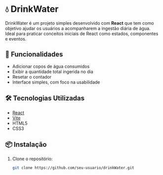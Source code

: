 # 💧 DrinkWater

DrinkWater é um projeto simples desenvolvido com **React** que tem como objetivo ajudar os usuários a acompanharem a ingestão diária de água. Ideal para praticar conceitos iniciais de React como estados, componentes e eventos.

## 🚀 Funcionalidades

- Adicionar copos de água consumidos
- Exibir a quantidade total ingerida no dia
- Resetar o contador
- Interface simples, com foco na usabilidade

## 🛠️ Tecnologias Utilizadas

- [React](https://reactjs.org/)
- [Vite](https://vitejs.dev/)
- HTML5
- CSS3

## 📦 Instalação

1. Clone o repositório:
   ```bash
   git clone https://github.com/seu-usuario/drinkWater.git
